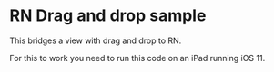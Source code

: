 # RN Drag and drop sample

This bridges a view with drag and drop to RN.

For this to work you need to run this code on an iPad running iOS 11.